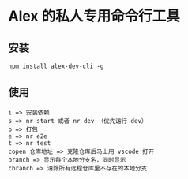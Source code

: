 # Alex 的私人专用命令行工具

## 安装
```shell
npm install alex-dev-cli -g
```


## 使用

```shell
i => 安装依赖
s => nr start 或者 nr dev （优先运行 dev）
b => 打包
e => nr e2e
t => nr test
copen 仓库地址 => 克隆仓库后马上用 vscode 打开
branch => 显示每个本地分支名，同时显示
cbranch => 清除所有远程仓库里不存在的本地分支
```

